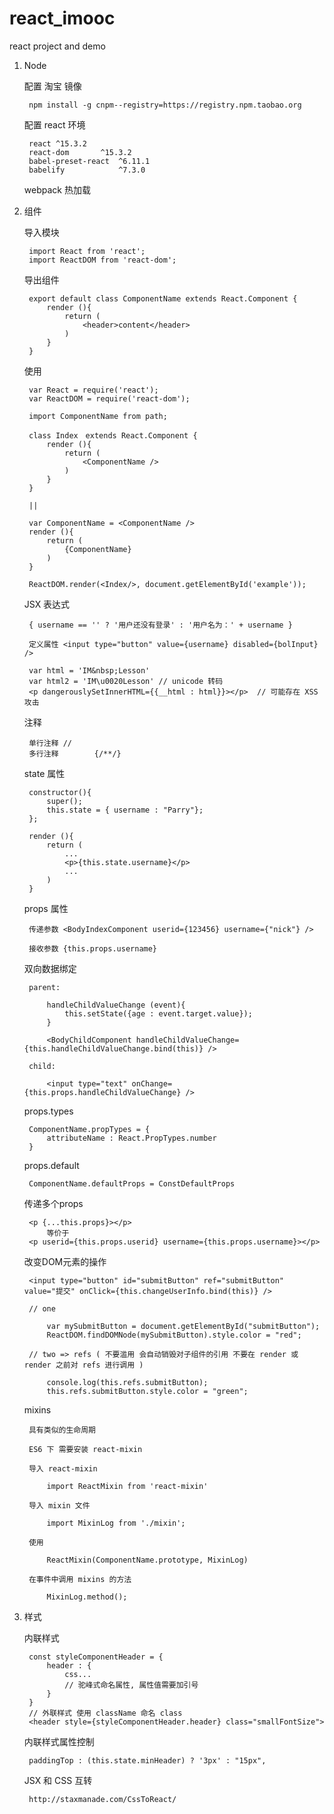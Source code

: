 # react_imooc
react project and demo

1. Node

    配置 淘宝 镜像

        npm install -g cnpm--registry=https://registry.npm.taobao.org

    配置 react 环境

        react ^15.3.2
        react-dom       ^15.3.2
        babel-preset-react  ^6.11.1
        babelify            ^7.3.0

    webpack 热加载

2. 组件

    导入模块

        import React from 'react';
        import ReactDOM from 'react-dom';

    导出组件

        export default class ComponentName extends React.Component {
            render (){
                return (
                    <header>content</header>
                )
            }
        }

    使用

        var React = require('react');
        var ReactDOM = require('react-dom');
        
        import ComponentName from path;
        
        class Index　extends React.Component {
            render (){
                return (
                    <ComponentName />
                )
            }
        }

        ||

        var ComponentName = <ComponentName />
        render (){
            return (
                {ComponentName}
            )
        }

        ReactDOM.render(<Index/>, document.getElementById('example'));

    JSX 表达式

        { username == '' ? '用户还没有登录' : '用户名为：' + username }

        定义属性 <input type="button" value={username} disabled={bolInput} />

        var html = 'IM&nbsp;Lesson'
        var html2 = 'IM\u0020Lesson' // unicode 转码      
        <p dangerouslySetInnerHTML={{__html : html}}></p>  // 可能存在 XSS 攻击

    注释

        单行注释 //
        多行注释        {/**/}

    state 属性

        constructor(){
            super();
            this.state = { username : "Parry"};
        };

        render (){
            return (
                ...
                <p>{this.state.username}</p>
                ...
            )
        }

    props 属性

        传递参数 <BodyIndexComponent userid={123456} username={"nick"} />
        
        接收参数 {this.props.username}

    双向数据绑定

        parent:

            handleChildValueChange (event){
                this.setState({age : event.target.value});
            }

            <BodyChildComponent handleChildValueChange={this.handleChildValueChange.bind(this)} />

        child:

            <input type="text" onChange={this.props.handleChildValueChange} />

    props.types

        ComponentName.propTypes = {
            attributeName : React.PropTypes.number
        }

    props.default

        ComponentName.defaultProps = ConstDefaultProps

    传递多个props

        <p {...this.props}></p>
            等价于
        <p userid={this.props.userid} username={this.props.username}></p>

    改变DOM元素的操作

        <input type="button" id="submitButton" ref="submitButton" value="提交" onClick={this.changeUserInfo.bind(this)} />

        // one

            var mySubmitButton = document.getElementById("submitButton");
            ReactDOM.findDOMNode(mySubmitButton).style.color = "red";

        // two => refs ( 不要滥用 会自动销毁对子组件的引用 不要在 render 或 render 之前对 refs 进行调用 )
        
            console.log(this.refs.submitButton);
            this.refs.submitButton.style.color = "green";

    mixins

        具有类似的生命周期

        ES6 下 需要安装 react-mixin

        导入 react-mixin

            import ReactMixin from 'react-mixin'

        导入 mixin 文件

            import MixinLog from './mixin';

        使用

            ReactMixin(ComponentName.prototype, MixinLog)

        在事件中调用 mixins 的方法

            MixinLog.method();

3. 样式

    内联样式

        const styleComponentHeader = {
            header : {
                css...
                // 驼峰式命名属性, 属性值需要加引号
            }
        }
        // 外联样式 使用 className 命名 class
        <header style={styleComponentHeader.header} class="smallFontSize">


    内联样式属性控制

        paddingTop : (this.state.minHeader) ? '3px' : "15px",
    
    JSX 和 CSS 互转

        http://staxmanade.com/CssToReact/